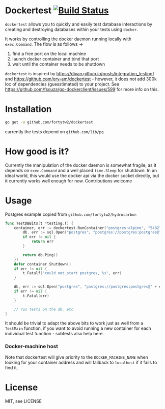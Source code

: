 # Dockertest [![Build Status](https://travis-ci.org/fortytw2/dockertest.svg?branch=master)](https://travis-ci.org/fortytw2/dockertest)

`dockertest` allows you to quickly and easily test database interactions by
creating and destroying databases within your tests using `docker`.

It works by controlling the docker daemon running locally with `exec.Command`.
The flow is as follows ->

1. find a free port on the local machine
2. launch docker container and bind that port
3. wait until the container needs to be shutdown

`dockertest` is inspired by https://divan.github.io/posts/integration_testing/
and https://github.com/ory-am/dockertest - however, it does not add 300k loc of dependencies (guesstimated) to your project. See https://github.com/fsouza/go-dockerclient/issues/599 for more info on this.

# Installation

```sh
go get -u github.com/fortytw2/dockertest
```

currently the tests depend on `github.com/lib/pq`

# How good is it?

Currently the manipulation of the docker daemon is somewhat fragile, as it depends on `exec.Command` and a well placed `time.Sleep` for shutdown. In an
ideal world, this would use the docker api via the docker socket directly,
but it currently works well enough for now. Contributions welcome

# Usage

Postgres example copied from `github.com/fortytw2/hydrocarbon`

```go
func TestDBBits(t *testing.T) {
	container, err := dockertest.RunContainer("postgres:alpine", "5432", func(addr string) error {
		db, err := sql.Open("postgres", "postgres://postgres:postgres@"+addr+"?sslmode=disable")
		if err != nil {
			return err
		}

		return db.Ping()
	})
	defer container.Shutdown()
	if err != nil {
		t.Fatalf("could not start postgres, %s", err)
	}

	db, err := sql.Open("postgres", "postgres://postgres:postgres@" + container.Addr + "?sslmode=disable")
	if err != nil {
		t.Fatal(err)
	}

	// run tests on the db, etc
}
```

It should be trivial to adapt the above bits to work just as well from a
`TestMain` function, if you want to avoid running a new container for each
individual test function - subtests also help here.

### Docker-machine host

Note that dockertest will give priority to the `DOCKER_MACHINE_NAME` when looking for your container address and will fallback to `localhost` if it fails to find it.

# License

MIT, see LICENSE

